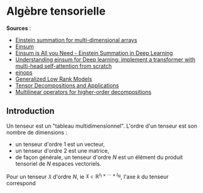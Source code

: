 # Algèbre tensorielle

**Sources** :

* [Einstein summation for multi-dimensional arrays](http://www.nik.no/2000/Krister.Aahlander.pdf)
* [Einsum](https://www.drgoulu.com/2016/01/17/einsum/)
* [Einsum is All you Need - Einstein Summation in Deep Learning](https://rockt.github.io/2018/04/30/einsum)
* [Understanding einsum for Deep learning: implement a transformer with multi-head self-attention from scratch](https://theaisummer.com/einsum-attention/#the-einsum-and-einops-notation-basics)
* [einops](https://einops.rocks/)
* [Generalized Low Rank Models](https://stanford.edu/~boyd/papers/pdf/glrm.pdf)
* [Tensor Decompositions and Applications](https://www.kolda.net/publication/TensorReview.pdf)
* [Multilinear operators for higher-order decompositions](https://www.osti.gov/servlets/purl/923081)

## Introduction

Un tenseur est un "tableau multidimensionnel". L'ordre d'un tenseur est son nombre de dimensions :

* un tenseur d'ordre 1 est un vecteur,
* un tenseur d'ordre 2 est une matrice,
* de façon générale, un tenseur d'ordre $N$ est un élément du produit tensoriel de $N$ espaces vectoriels.

Pour un tenseur $\mathfrak{X}$ d'ordre $N$, ie $\mathfrak{X} \in \mathbb{R}^{I_{1} \times \cdots \times I_{N}}$, l'axe $k$ du tenseur correspond